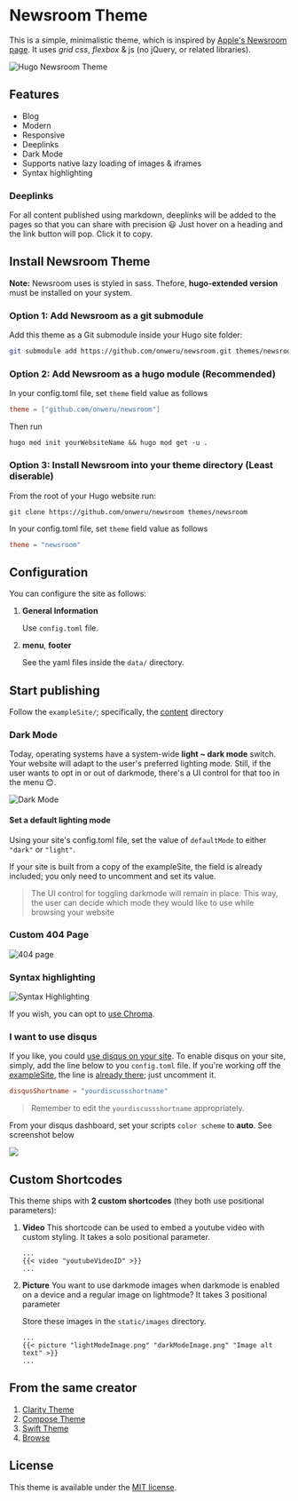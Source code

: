 # Newsroom Theme

This is a simple, minimalistic theme, which is inspired by [Apple's Newsroom page](https://www.apple.com/newsroom/). It uses *grid css*, *flexbox* & js (no jQuery, or related libraries).

![Hugo Newsroom Theme](https://raw.githubusercontent.com/onweru/newsroom/master/images/screenshot.png)

## Features

* Blog
* Modern
* Responsive
* Deeplinks
* Dark Mode
* Supports native lazy loading of images & iframes
* Syntax highlighting

### Deeplinks

For all content published using markdown, deeplinks will be added to the pages so that you can share with precision 😃 Just   hover on a heading and the link button will pop. Click it to copy.

## Install Newsroom Theme

__Note:__ Newsroom uses is styled in sass. Thefore, __hugo-extended version__ must be installed on your system.

### Option 1: Add Newsroom as a git submodule

Add this theme as a Git submodule inside your Hugo site folder:

```bash
git submodule add https://github.com/onweru/newsroom.git themes/newsroom
```

### Option 2: Add Newsroom as a hugo module __(Recommended)__

In your config.toml file, set `theme` field value as follows

```toml
theme = ["github.com/onweru/newsroom"]
```

Then run

```
hugo mod init yourWebsiteName && hugo mod get -u .
```

### Option 3: Install Newsroom into your theme directory __(Least diserable)__

From the root of your Hugo website run:

```
git clone https://github.com/onweru/newsroom themes/newsroom
```

In your config.toml file, set `theme` field value as follows

```toml
theme = "newsroom"
```


## Configuration

You can configure the site as follows:

1. **General Information**

    Use `config.toml` file.

2. **menu**, **footer**

    See the yaml files inside the `data/` directory.

## Start publishing

Follow the `exampleSite/`; specifically, the [content](https://github.com/onweru/newsroom/tree/master/exampleSite/content/post) directory

### Dark Mode

Today, operating systems have a system-wide __light ~ dark mode__ switch. Your website will adapt to the user's preferred lighting mode. Still, if the user wants to opt in or out of darkmode, there's a UI control for that too in the menu 😊.

![Dark Mode](https://raw.githubusercontent.com/onweru/newsroom/master/images/screenshot-dark.png)

#### Set a default lighting mode

Using your site's config.toml file, set the value of `defaultMode` to either `"dark"` or `"light"`.

If your site is built from a copy of the exampleSite, the field is already included; you only need to uncomment and set its value.

> The UI control for toggling darkmode will remain in place. This way, the user can decide which mode they would like to use while browsing your website

### Custom 404 Page

![404 page](https://raw.githubusercontent.com/onweru/newsroom/master/images/404.png)

### Syntax highlighting

![Syntax Highlighting](https://raw.githubusercontent.com/onweru/newsroom/master/images/syntax.png) 

If you wish, you can opt to [use Chroma](./exampleSite/config.toml#L17-L27).

### I want to use disqus

If you like, you could [use disqus on your site](https://github.com/onweru/newsroom/issues/2). To enable disqus on your site, simply, add the line below to you `config.toml` file. If you're working off the [exampleSite](https://github.com/onweru/newsroom/tree/master/exampleSite), the line is [already there](https://github.com/onweru/newsroom/blob/ad9b7a9f7ea266b539f846a2f3bdf080e648bb84/exampleSite/config.toml#L15-L16); just uncomment it.

```toml
disqusShortname = "yourdiscussshortname"
```
> Remember to edit the `yourdiscussshortname` appropriately.

From your disqus dashboard, set your scripts `color scheme` to __auto__. See screenshot below

![](https://raw.githubusercontent.com/onweru/newsroom/master/images/disqus-color-scheme.png)

## Custom Shortcodes

This theme ships with __2 custom shortcodes__ (they both use positional parameters):

1. __Video__
    This shortcode can be used to embed a youtube video with custom styling. It takes a solo positional parameter.

    ```
    ...
    {{< video "youtubeVideoID" >}}
    ...
    ```

2. __Picture__
    You want to use darkmode images when darkmode is enabled on a device and a regular image on lightmode? It takes 3 positional parameter

    Store these images in the `static/images` directory.
    ```
    ...
    {{< picture "lightModeImage.png" "darkModeImage.png" "Image alt text" >}}
    ...
    ```

## From the same creator

1. [Clarity Theme](https://github.com/chipzoller/hugo-clarity)
2. [Compose Theme](https://github.com/onweru/compose)
3. [Swift Theme](https://github.com/onweru/hugo-swift-theme)
4. [Browse](https://github.com/onweru/browse)

## License

This theme is available under the [MIT license](https://github.com/onweru/newsroom/blob/master/LICENSE.md).
